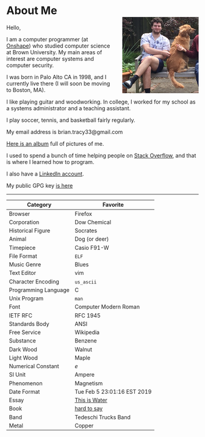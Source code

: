 # About Me

Hello,

<img style="float:right;display:block;margin-top:-50px;margin-left:2em;" src="/images/about_image.png" width="200" height="200" alt="human+dog">

I am a computer programmer (at [Onshape](https://www.onshape.com/en/)) who studied computer science at Brown University. My main areas of interest are computer systems and computer security.

I was born in Palo Alto CA in 1998, and I currently live there (I will soon be moving to Boston, MA).

I like playing guitar and woodworking. In college, I worked for my school as a systems administrator and a teaching assistant.

I play soccer, tennis, and basketball fairly regularly.

My email address is bri<span style="unicode-bidi:bidi-override;direction:rtl;">iamg@<span style="font-size:0.01px;">obfuscation</span>33ycart.na</span>l.com

[Here is an album](https://photos.app.goo.gl/v551gaGyWBSHqJVo9) full of pictures of me.

I used to spend a bunch of time helping people on [Stack Overflow](https://stackoverflow.com/users/2631920/brian-tracy), and that is where I learned how to program.

I also have a [LinkedIn account](https://www.linkedin.com/in/brian-tracy-129167a1
).

My public GPG key [is here](/resources/briantracy_gpg.txt)


---

| Category | Favorite |
|----------|----------|
| Browser | Firefox |
| Corporation | Dow Chemical |
| Historical Figure | Socrates |
| Animal | Dog (or deer) |
| Timepiece | Casio F91-W |
| File Format | `ELF` |
| Music Genre | Blues |
| Text Editor | vim |
| Character Encoding | `us_ascii` |
| Programming Language | C |
| Unix Program | `man` |
| Font | Computer Modern Roman |
| IETF RFC | RFC 1945 |
| Standards Body | ANSI |
| Free Service | Wikipedia |
| Substance | Benzene |
| Dark Wood | Walnut |
| Light Wood | Maple |
| Numerical Constant | *e* |
| SI Unit | Ampere |
| Phenomenon | Magnetism |
| Date Format | Tue Feb 5 23:01:16 EST 2019 |
| Essay | [This is Water](/resources/this_is_water.pdf) |
| Book | [hard to say](/reading.html) |
| Band | Tedeschi Trucks Band |
| Metal | Copper |
